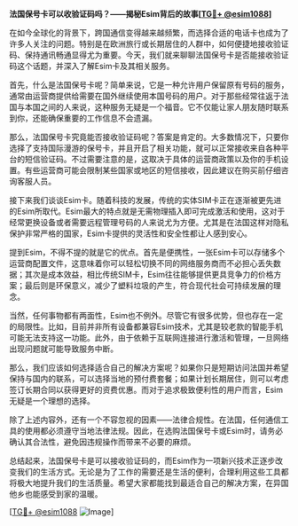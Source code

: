 **法国保号卡可以收验证码吗？——揭秘Esim背后的故事[[TG💪+ @esim1088](https://t.me/s/esim1088)]**

在如今全球化的背景下，跨国通信变得越来越频繁，而选择合适的电话卡也成为了许多人关注的问题。特别是在欧洲旅行或长期居住的人群中，如何便捷地接收验证码、保持通讯畅通显得尤为重要。今天，我们就来聊聊法国保号卡是否能接收验证码这个话题，并深入了解Esim卡及其相关服务。

首先，什么是法国保号卡呢？简单来说，它是一种允许用户保留原有号码的服务，通常由运营商提供给需要在国外继续使用本国号码的用户。对于那些经常往返于法国与本国之间的人来说，这种服务无疑是一个福音。它不仅能让家人朋友随时联系到你，还能确保重要的工作信息不会遗漏。

那么，法国保号卡究竟能否接收验证码呢？答案是肯定的。大多数情况下，只要你选择了支持国际漫游的保号卡，并且开启了相关功能，就可以正常接收来自各种平台的短信验证码。不过需要注意的是，这取决于具体的运营商政策以及你的手机设置。有些运营商可能会限制某些国家或地区的短信接收，因此建议在购买前仔细咨询客服人员。

接下来我们谈谈Esim卡。随着科技的发展，传统的实体SIM卡正在逐渐被更先进的Esim所取代。Esim最大的特点就是无需物理插入即可完成激活和使用，这对于经常更换设备或者需要远程管理号码的人来说尤为方便。尤其是在法国这样对隐私保护非常严格的国家，Esim卡提供的灵活性和安全性都让人感到安心。

提到Esim，不得不提的就是它的优点。首先是便携性，一张Esim卡可以存储多个运营商配置文件，这意味着你可以轻松切换不同的网络服务商而不必担心丢失数据；其次是成本效益，相比传统SIM卡，Esim往往能够提供更具竞争力的价格方案；最后则是环保意义，减少了塑料垃圾的产生，符合现代社会可持续发展的理念。

当然，任何事物都有两面性，Esim也不例外。尽管它有很多优势，但也存在一定的局限性。比如，目前并非所有设备都兼容Esim技术，尤其是较老款的智能手机可能无法支持这一功能。此外，由于依赖于互联网连接进行激活和管理，一旦网络出现问题就可能导致服务中断。

那么，我们应该如何选择适合自己的解决方案呢？如果你只是短期访问法国并希望保持与国内的联系，可以选择当地的预付费套餐；如果计划长期居住，则可以考虑签订长期合同以获得更好的资费优惠。而对于追求极致便利性的用户而言，Esim无疑是一个理想的选择。

除了上述内容外，还有一个不容忽视的因素——法律合规性。在法国，任何通信工具的使用都必须遵守当地法律法规。因此，在选购法国保号卡或Esim时，请务必确认其合法性，避免因违规操作而带来不必要的麻烦。

总结起来，法国保号卡是可以接收验证码的，而Esim作为一项新兴技术正逐步改变我们的生活方式。无论是为了工作的需要还是生活的便利，合理利用这些工具都将极大地提升我们的生活质量。希望大家都能找到最适合自己的解决方案，在异国他乡也能感受到家的温暖。

[[TG💪+ @esim1088](https://t.me/s/esim1088) ![Image](https://i.postimg.cc/4NQfJmqS/Snipaste-2025-05-13-00-14-12.png)]
